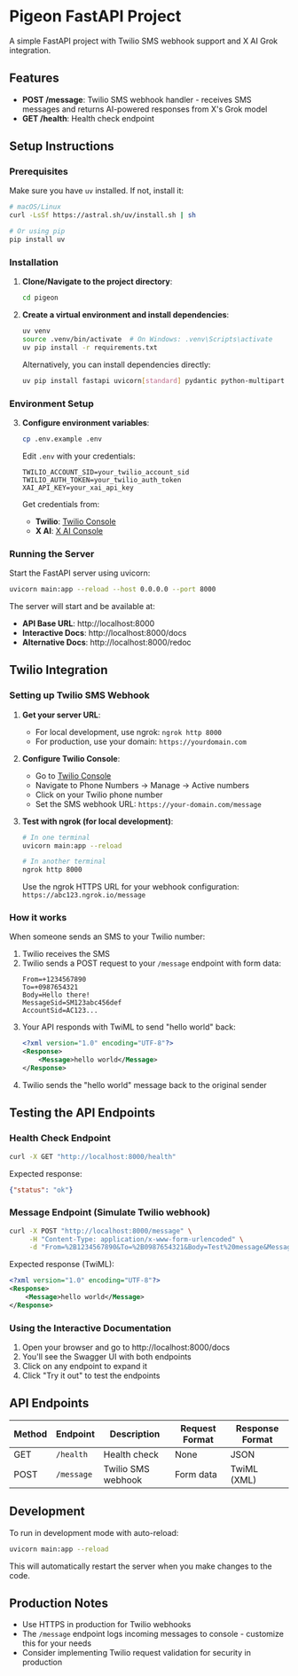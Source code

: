# Pigeon FastAPI Project

A simple FastAPI project with Twilio SMS webhook support and X AI Grok integration.

## Features

- **POST /message**: Twilio SMS webhook handler - receives SMS messages and returns AI-powered responses from X's Grok model
- **GET /health**: Health check endpoint

## Setup Instructions

### Prerequisites

Make sure you have `uv` installed. If not, install it:

```bash
# macOS/Linux
curl -LsSf https://astral.sh/uv/install.sh | sh

# Or using pip
pip install uv
```

### Installation

1. **Clone/Navigate to the project directory**:
   ```bash
   cd pigeon
   ```

2. **Create a virtual environment and install dependencies**:
   ```bash
   uv venv
   source .venv/bin/activate  # On Windows: .venv\Scripts\activate
   uv pip install -r requirements.txt
   ```

   Alternatively, you can install dependencies directly:
   ```bash
   uv pip install fastapi uvicorn[standard] pydantic python-multipart
   ```

### Environment Setup

3. **Configure environment variables**:
   ```bash
   cp .env.example .env
   ```
   
   Edit `.env` with your credentials:
   ```
   TWILIO_ACCOUNT_SID=your_twilio_account_sid
   TWILIO_AUTH_TOKEN=your_twilio_auth_token  
   XAI_API_KEY=your_xai_api_key
   ```

   Get credentials from:
   - **Twilio**: [Twilio Console](https://console.twilio.com/)
   - **X AI**: [X AI Console](https://console.x.ai/)

### Running the Server

Start the FastAPI server using uvicorn:

```bash
uvicorn main:app --reload --host 0.0.0.0 --port 8000
```

The server will start and be available at:
- **API Base URL**: http://localhost:8000
- **Interactive Docs**: http://localhost:8000/docs
- **Alternative Docs**: http://localhost:8000/redoc

## Twilio Integration

### Setting up Twilio SMS Webhook

1. **Get your server URL**: 
   - For local development, use ngrok: `ngrok http 8000`
   - For production, use your domain: `https://yourdomain.com`

2. **Configure Twilio Console**:
   - Go to [Twilio Console](https://console.twilio.com/)
   - Navigate to Phone Numbers → Manage → Active numbers
   - Click on your Twilio phone number
   - Set the SMS webhook URL: `https://your-domain.com/message`

3. **Test with ngrok (for local development)**:
   ```bash
   # In one terminal
   uvicorn main:app --reload
   
   # In another terminal
   ngrok http 8000
   ```
   Use the ngrok HTTPS URL for your webhook configuration: `https://abc123.ngrok.io/message`

### How it works

When someone sends an SMS to your Twilio number:
1. Twilio receives the SMS
2. Twilio sends a POST request to your `/message` endpoint with form data:
   ```
   From=+1234567890
   To=+0987654321
   Body=Hello there!
   MessageSid=SM123abc456def
   AccountSid=AC123...
   ```
3. Your API responds with TwiML to send "hello world" back:
   ```xml
   <?xml version="1.0" encoding="UTF-8"?>
   <Response>
       <Message>hello world</Message>
   </Response>
   ```
4. Twilio sends the "hello world" message back to the original sender

## Testing the API Endpoints

### Health Check Endpoint

```bash
curl -X GET "http://localhost:8000/health"
```

Expected response:
```json
{"status": "ok"}
```

### Message Endpoint (Simulate Twilio webhook)

```bash
curl -X POST "http://localhost:8000/message" \
     -H "Content-Type: application/x-www-form-urlencoded" \
     -d "From=%2B1234567890&To=%2B0987654321&Body=Test%20message&MessageSid=SM123abc456def"
```

Expected response (TwiML):
```xml
<?xml version="1.0" encoding="UTF-8"?>
<Response>
    <Message>hello world</Message>
</Response>
```

### Using the Interactive Documentation

1. Open your browser and go to http://localhost:8000/docs
2. You'll see the Swagger UI with both endpoints
3. Click on any endpoint to expand it
4. Click "Try it out" to test the endpoints

## API Endpoints

| Method | Endpoint | Description | Request Format | Response Format |
|--------|----------|-------------|----------------|-----------------|
| GET | `/health` | Health check | None | JSON |
| POST | `/message` | Twilio SMS webhook | Form data | TwiML (XML) |

## Development

To run in development mode with auto-reload:

```bash
uvicorn main:app --reload
```

This will automatically restart the server when you make changes to the code.

## Production Notes

- Use HTTPS in production for Twilio webhooks
- The `/message` endpoint logs incoming messages to console - customize this for your needs
- Consider implementing Twilio request validation for security in production
